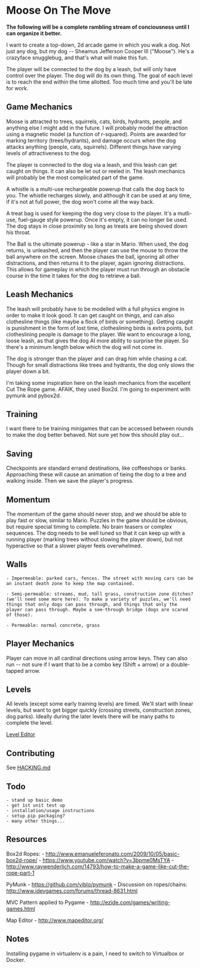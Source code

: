 Moose On The Move
=================

**The following will be a complete rambling stream of conciousness until I can organize it better.**

I want to create a top-down, 2d arcade game in which you walk a dog.  Not just any dog, but my dog -- Sheamus Jefferson Cooper III ("Moose"). He's a crazyface snugglebug, and that's what will make this fun.

The player will be connected to the dog by a leash, but will only have control over the player. The dog will do its own thing. The goal of each level is to reach the end within the time allotted. Too much time and you'll be late for work.

Game Mechanics
--------------
Moose is attracted to trees, squirrels, cats, birds, hydrants, people, and anything else I might add in the future. I will probably model the attraction using a magnetic model (a function of r-squared). Points are awarded for marking territory (trees/hydrants), and damage occurs when the dog attacks anything (people, cats, squirrels).  Different things have varying levels of attractiveness to the dog.

The player is connected to the dog via a leash, and this leash can get caught on things.  It can also be let out or reeled in.  The leash mechanics will probably be the most complicated part of the game.

A whistle is a multi-use rechargeable powerup that calls the dog back to you. The whistle recharges slowly, and although it can be used at any time, if it's not at full power, the dog won't come all the way back.

A treat bag is used for keeping the dog very close to the player.  It's a mutli-use, fuel-gauge style powerup. Once it's empty, it can no longer be used.  The dog stays in close proximity so long as treats are being shoved down his throat.

The Ball is the ultimate powerup - like a star in Mario. When used, the dog returns, is unleashed, and then the player can use the mouse to throw the ball anywhere on the screen.  Moose chases the ball, ignoring all other distractions, and then returns it to the player, again ignoring distractions. This allows for gameplay in which the player must run through an obstacle course in the time it takes for the dog to retrieve a ball.

Leash Mechanics
---------------
The leash will probably have to be modelled with a full physics engine in order to make it look good. It can get caught on things, and can also clothesline things (like maybe a flock of birds or something).  Getting caught is punishment in the form of lost time, clotheslining birds is extra points, but clotheslining people is damage to the player.  We want to encourage a long, loose leash, as that gives the dog AI more ability to surprise the player.  So there's a minimum length below which the dog will not come in.

The dog is stronger than the player and can drag him while chasing a cat.  Though for small distractions like trees and hydrants, the dog only slows the player down a bit.

I'm taking some inspiration here on the leash mechanics from the excellent Cut The Rope game. AFAIK, they used Box2d. I'm going to experiment with pymunk and pybox2d.

Training
--------
I want there to be training minigames that can be accessed between rounds to make the dog better behaved.  Not sure yet how this should play out...

Saving
------
Checkpoints are standard errand destinations, like coffeeshops or banks. Approaching these will cause an animation of tieing the dog to a tree and walking inside. Then we save the player's progress.

Momentum
--------
The momentum of the game should never stop, and we should be able to play fast or slow, similar to Mario. Puzzles in the game should be obvious, but require special timing to complete.  No brain teasers or complex sequences. The dog needs to be well tuned so that it can keep up with a running player (marking trees without slowing the player down), but not hyperactive so that a slower player feels overwhelmed.

Walls
-----
    - Impermeable: parked cars, fences. The street with moving cars can be an instant death zone to keep the map contained.

    - Semi-permeable: streams, mud, tall grass, construction zone ditches? (we'll need some more here). To make a variety of puzzles, we'll need things that only dogs can pass through, and things that only the player can pass through. Maybe a see-through bridge (dogs are scared of those).

    - Permeable: normal concrete, grass

Player Mechanics
----------------
Player can move in all cardinal directions using arrow keys. They can also run -- not sure if I want that to be a combo key (Shift + arrow) or a double-tapped arrow.

Levels
------
All levels (except some early training levels) are timed. We'll start with linear levels, but want to get bigger quickly (crossing streets, construction zones, dog parks).  Ideally during the later levels there will be many paths to complete the level.

[Level Editor](http://www.mapeditor.org/)


Contributing
------------
See [HACKING.md](HACKING.md)


Todo
----
    - stand up basic demo
    - get 1st unit test up
    - installation/usage instructions
    - setup pip packaging?
    - many other things...


Resources
---------
Box2d Ropes:
    - http://www.emanueleferonato.com/2009/10/05/basic-box2d-rope/
    - https://www.youtube.com/watch?v=3bpme0MsTYA
    - http://www.raywenderlich.com/14793/how-to-make-a-game-like-cut-the-rope-part-1

PyMunk
    - https://github.com/viblo/pymunk
    - Discussion on ropes/chains: http://www.idevgames.com/forums/thread-8631.html

MVC Pattern applied to Pygame
    - http://ezide.com/games/writing-games.html

Map Editor
    - http://www.mapeditor.org/

Notes
-----

Installing pygame in virtualenv is a pain, I need to switch to Virtualbox or Docker.


